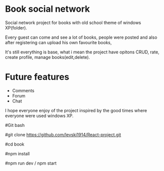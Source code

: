 # Book social network

Social network project for books with old school theme of windows XP(folder).

Every guest can come and see a lot of books, people were posted and also after registering can upload his own favourite books,

It's still everything is base, what i mean the project have opitons CRUD, rate, create profile, manage books(edit,delete).


# Future features
- Comments
- Forum
- Chat

I hope everyone enjoy of the project inspired by the good times where everyone were used windows XP.

#Git bash

#git clone https://github.com/levski1914/React-project.git

#cd book

#npm install

#npm run dev / npm start
